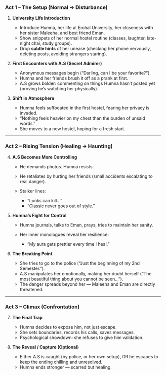 ### **Act 1 – The Setup (Normal → Disturbance)**

1. **University Life Introduction**

   * Introduce Humna, her life at Erohal University, her closeness with her sister Maleeha, and best friend Eman.
   * Show snippets of her normal hostel routine (classes, laughter, late-night chai, study groups).
   * Drop **subtle hints** of her unease (checking her phone nervously, deleting posts, avoiding strangers staring).

2. **First Encounters with A.S (Secret Admirer)**

   * Anonymous messages begin (“Darling, can I be your favorite?”).
   * Humna and her friends brush it off as a prank at first.
   * A.S grows bolder: commenting on things Humna hasn’t posted yet (proving he’s watching her physically).

3. **Shift in Atmosphere**

   * Humna feels suffocated in the first hostel, fearing her privacy is invaded.
   * “Nothing feels heavier on my chest than the burden of unsaid words.”
   * She moves to a new hostel, hoping for a fresh start.

---

### **Act 2 – Rising Tension (Healing → Haunting)**

4. **A.S Becomes More Controlling**

   * He demands photos. Humna resists.
   * He retaliates by hurting her friends (small accidents escalating to real danger).
   * Stalker lines:

     * “Looks can kill…”
     * “Classic never goes out of style.”

5. **Humna’s Fight for Control**

   * Humna journals, talks to Eman, prays, tries to maintain her sanity.
   * Her inner monologues reveal her resilience:

     * “My aura gets prettier every time I heal.”

6. **The Breaking Point**

   * She tries to go to the police (“Just the beginning of my 2nd Semester.”).
   * A.S manipulates her emotionally, making her doubt herself (“The most beautiful thing about you cannot be seen…”).
   * The danger spreads beyond her — Maleeha and Eman are directly threatened.

---

### **Act 3 – Climax (Confrontation)**

7. **The Final Trap**

   * Humna decides to expose him, not just escape.
   * She sets boundaries, records his calls, saves messages.
   * Psychological showdown: she refuses to give him validation.

8. **The Reveal / Capture (Optional)**

   * Either A.S is caught (by police, or her own setup), OR he escapes to keep the ending chilling and unresolved.
   * Humna ends stronger — scarred but healing.